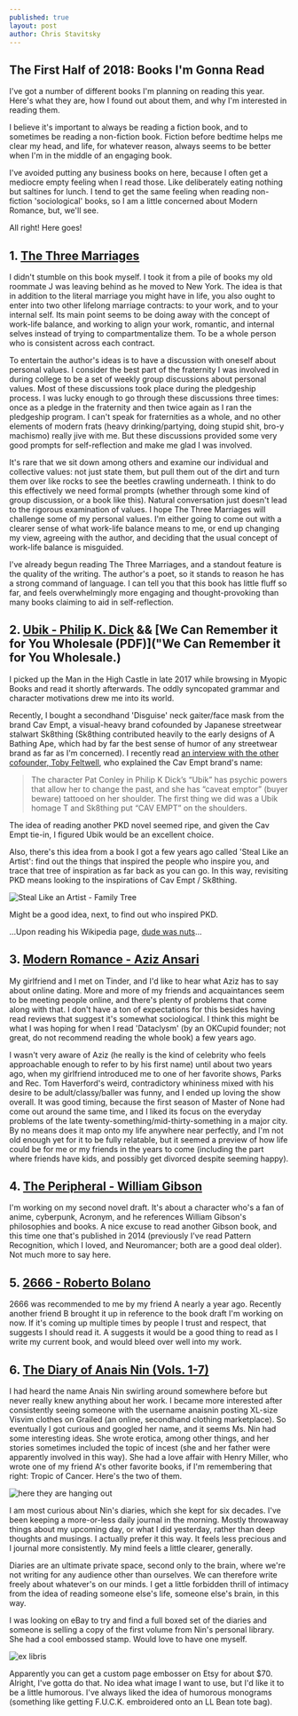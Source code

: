 ```yaml
---
published: true
layout: post
author: Chris Stavitsky
---
```

## The First Half of 2018: Books I'm Gonna Read

I've got a number of different books I'm planning on reading this year. Here's what they are, how I found out about them, and why I'm interested in reading them.

I believe it's important to always be reading a fiction book, and to sometimes be reading a non-fiction book. Fiction before bedtime helps me clear my head, and life, for whatever reason, always seems to be better when I'm in the middle of an engaging book.

I've avoided putting any business books on here, because I often get a mediocre empty feeling when I read those. Like deliberately eating nothing but saltines for lunch. I tend to get the same feeling when reading non-fiction 'sociological' books, so I am a little concerned about Modern Romance, but, we'll see.

All right! Here goes!

## 1. [The Three Marriages](https://www.amazon.com/Three-Marriages-Reimagining-Work-Relationship/dp/159448435X)

I didn't stumble on this book myself. I took it from a pile of books my old roommate J was leaving behind as he moved to New York. The idea is that in addition to the literal marriage you might have in life, you also ought to enter into two other lifelong marriage contracts: to your work, and to your internal self. Its main point seems to be doing away with the concept of work-life balance, and working to align your work, romantic, and internal selves instead of trying to compartmentalize them. To be a whole person who is consistent across each contract.

To entertain the author's ideas is to have a discussion with oneself about personal values. I consider the best part of the fraternity I was involved in during college to be a set of weekly group discussions about personal values. Most of these discussions took place during the pledgeship process. I was lucky enough to go through these discussions three times: once as a pledge in the fraternity and then twice again as I ran the pledgeship program. I can't speak for fraternities as a whole, and no other elements of modern frats (heavy drinking/partying, doing stupid shit, bro-y machismo) really jive with me. But these discussions provided some very good prompts for self-reflection and make me glad I was involved.

It's rare that we sit down among others and examine our individual and collective values: not just state them, but pull them out of the dirt and turn them over like rocks to see the beetles crawling underneath. I think to do this effectively we need formal prompts (whether through some kind of group discussion, or a book like this). Natural conversation just doesn't lead to the rigorous examination of values. I hope The Three Marriages will challenge some of my personal values. I'm either going to come out with a clearer sense of what work-life balance means to me, or end up changing my view, agreeing with the author, and deciding that the usual concept of work-life balance is misguided.

I've already begun reading The Three Marriages, and a standout feature is the quality of the writing. The author's a poet, so it stands to reason he has a strong command of language. I can tell you that this book has little fluff so far, and feels overwhelmingly more engaging and thought-provoking than many books claiming to aid in self-reflection.

## 2. [Ubik - Philip K. Dick](https://www.amazon.com/Ubik-Philip-K-Dick/dp/0547572298) && [We Can Remember it for You Wholesale (PDF)]("We Can Remember it for You Wholesale.)

I picked up the Man in the High Castle in late 2017 while browsing in Myopic Books and read it shortly afterwards. The oddly syncopated grammar and character motivations drew me into its world.

Recently, I bought a secondhand 'Disguise' neck gaiter/face mask from the brand Cav Empt, a visual-heavy brand cofounded by Japanese streetwear stalwart Sk8thing (Sk8thing contributed heavily to the early designs of A Bathing Ape, which had by far the best sense of humor of any streetwear brand as far as I'm concerned). I recently read [an interview with the other cofounder, Toby Feltwell](http://www.dazeddigital.com/fashion/article/31437/1/cav-empt-discuss-streetwear-grime-and-anonymity), who explained the Cav Empt brand's name: 

> The character Pat Conley in Philip K Dick’s “Ubik” has psychic powers that allow her to change the past, and she has “caveat emptor” (buyer beware) tattooed on her shoulder. The first thing we did was a Ubik homage T and Sk8thing put “CAV EMPT” on the shoulders.

The idea of reading another PKD novel seemed ripe, and given the Cav Empt tie-in, I figured Ubik would be an excellent choice.

Also, there's this idea from a book I got a few years ago called 'Steal Like an Artist': find out the things that inspired the people who inspire you, and trace that tree of inspiration as far back as you can go. In this way, revisiting PKD means looking to the inspirations of Cav Empt / Sk8thing.

![Steal Like an Artist - Family Tree](https://raw.githubusercontent.com/cstavitsky/cstavitsky.github.io/master/_posts/steal_like_artist_family_tree.jpg)

Might be a good idea, next, to find out who inspired PKD. 

...Upon reading his Wikipedia page, [dude was nuts](https://en.wikipedia.org/wiki/Philip_K._Dick#Paranormal_experiences_and_mental_health_issues)...


## 3. [Modern Romance - Aziz Ansari](https://www.amazon.com/Modern-Romance-Aziz-Ansari/dp/0143109251)

My girlfriend and I met on Tinder, and I'd like to hear what Aziz has to say about online dating. More and more of my friends and acquaintances seem to be meeting people online, and there's plenty of problems that come along with that. I don't have a ton of expectations for this besides having read reviews that suggest it's somewhat sociological. I think this might be what I was hoping for when I read 'Dataclysm' (by an OKCupid founder; not great, do not recommend reading the whole book) a few years ago.

I wasn't very aware of Aziz (he really is the kind of celebrity who feels approachable enough to refer to by his first name) until about two years ago, when my girlfriend introduced me to one of her favorite shows, Parks and Rec. Tom Haverford's weird, contradictory whininess mixed with his desire to be adult/classy/baller was funny, and I ended up loving the show overall. It was good timing, because the first season of Master of None had come out around the same time, and I liked its focus on the everyday problems of the late twenty-something/mid-thirty-something in a major city. By no means does it map onto my life anywhere near perfectly, and I'm not old enough yet for it to be fully relatable, but it seemed a preview of how life could be for me or my friends in the years to come (including the part where friends have kids, and possibly get divorced despite seeming happy). 

## 4. [The Peripheral - William Gibson](https://www.amazon.com/Peripheral-William-Gibson/dp/0425276236)

I'm working on my second novel draft. It's about a character who's a fan of anime, cyberpunk, Acronym, and he references William Gibson's philosophies and books. A nice excuse to read another Gibson book, and this time one that's published in 2014 (previously I've read Pattern Recognition, which I loved, and Neuromancer; both are a good deal older). Not much more to say here.

## 5. [2666 - Roberto Bolano](https://www.amazon.com/2666-Novel-Roberto-Bola%C3%B1o/dp/0312429215/)

2666 was recommended to me by my friend A nearly a year ago. Recently another friend B brought it up in reference to the book draft I'm working on now. If it's coming up multiple times by people I trust and respect, that suggests I should read it. A suggests it would be a good thing to read as I write my current book, and would bleed over well into my work.

## 6. [The Diary of Anais Nin (Vols. 1-7)](https://www.amazon.com/gp/product/B011M9IRT8/ref=series_rw_dp_sw)

I had heard the name Anais Nin swirling around somewhere before but never really knew anything about her work. I became more interested after consistently seeing someone with the username anaisnin posting XL-size Visvim clothes on Grailed (an online, secondhand clothing marketplace). So eventually I got curious and googled her name, and it seems Ms. Nin had some interesting ideas. She wrote erotica, among other things, and her stories sometimes included the topic of incest (she and her father were apparently involved in this way). She had a love affair with Henry Miller, who wrote one of my friend A's other favorite books, if I'm remembering that right: Tropic of Cancer. Here's the two of them.

![here they are hanging out](https://raw.githubusercontent.com/cstavitsky/cstavitsky.github.io/master/_posts/anais_nin_henry_miller.jpg)

I am most curious about Nin's diaries, which she kept for six decades. I've been keeping a more-or-less daily journal in the morning. Mostly throwaway things about my upcoming day, or what I did yesterday, rather than deep thoughts and musings. I actually prefer it this way. It feels less precious and I journal more consistently. My mind feels a little clearer, generally.

Diaries are an ultimate private space, second only to the brain, where we're not writing for any audience other than ourselves. We can therefore write freely about whatever's on our minds. I get a little forbidden thrill of intimacy from the idea of reading someone else's life, someone else's brain, in this way.

I was looking on eBay to try and find a full boxed set of the diaries and someone is selling a copy of the first volume from Nin's personal library. She had a cool embossed stamp. Would love to have one myself.

![ex libris](https://raw.githubusercontent.com/cstavitsky/cstavitsky.github.io/master/_posts/anais_nin_ex_libris.jpg)

Apparently you can get a custom page embosser on Etsy for about $70. Alright, I've gotta do that. No idea what image I want to use, but I'd like it to be a little humorous. I've always liked the idea of humorous monograms (something like getting F.U.C.K. embroidered onto an LL Bean tote bag).


